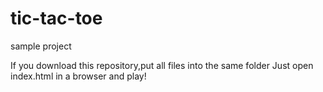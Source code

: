 # tic-tac-toe
sample project

If you download this repository,put all files into the same folder Just open index.html in a browser and play!
